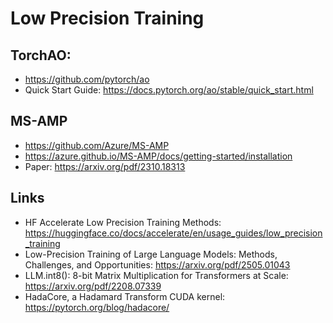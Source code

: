 # Low Precision Training

## TorchAO: 
* https://github.com/pytorch/ao
* Quick Start Guide: https://docs.pytorch.org/ao/stable/quick_start.html

## MS-AMP
* https://github.com/Azure/MS-AMP
* https://azure.github.io/MS-AMP/docs/getting-started/installation
* Paper: https://arxiv.org/pdf/2310.18313

## Links
* HF Accelerate Low Precision Training Methods: https://huggingface.co/docs/accelerate/en/usage_guides/low_precision_training
* Low-Precision Training of Large Language Models: Methods, Challenges, and Opportunities: https://arxiv.org/pdf/2505.01043
* LLM.int8(): 8-bit Matrix Multiplication for Transformers at Scale: https://arxiv.org/pdf/2208.07339
* HadaCore, a Hadamard Transform CUDA kernel: https://pytorch.org/blog/hadacore/
